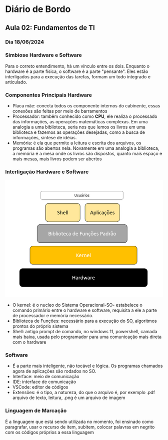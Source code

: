 # Diário de Bordo
## Aula 02: Fundamentos de TI
### Dia 18/06/2024

### Simbiose Hardware e Software
Para o correto entendimento, há um vínculo entre os dois. Enquanto o hardware é a parte física, o software é a parte "pensante".  Eles estão interligados para a execução das tarefas, formam um todo integrado e articulado.

### Componentes Principais Hardware
- Placa mãe: conecta todos os componente internos do cabinente, essas conexões são feitas por meio de barramentos
- Processador: tambêm conhecido como **CPU**, ele realiza o processado das informações, as operações matemáticas complexas. Em uma analogia a uma biblioteca, seria nos que lemos os livros em uma biblioteca e fazemos as operações desejadas, como a busca de informações, síntese de idéias.
- Memória: é ela que permite a leitura e escrita dos arquivos, os programas são abertos nela. Novamente em uma analogia a biblioteca, a memória é a mesa onde os livros são dispostos, quanto mais espaço e mais mesas, mais livros podem ser abertos

### Interligação Hardware e Software
![foto](../img/arquitetura-linux.png)
- O kernel: é o nucleo do Sistema Operacional-SO- estabelece o comando primário entre o hardware e software, requisita a ele a parte de processador e memória necessário.
- Biblioteca de Funções: necessário para a execução do SO, algoritmos prontos do próprio sistema
- Shell: antigo prompt de comando, no windows 11, powershell, camada mais baixa, usada pelo programador para uma comunicação mais direta com o hardware

### Software
- É a parte mais inteligente, não tocável e lógica. Os programas chamados agora de aplicações são rodados no SO.
- Interface: meio de comunicação
- IDE: interface de comunicação
- VSCode: editor de códigos
- Extensões: é o tipo, a natureza, do que o arquivo é, por exemplo .pdf arquivo de texto, leitura, .png é um arquivo de imagem

### Linguagem de Marcação
É a linguagem que está sendo utilizada no momento, foi ensinado como paragrafar, usar o recurso de item, subitem, colocar palavras em negrito com os códigos próprios a essa linguagem